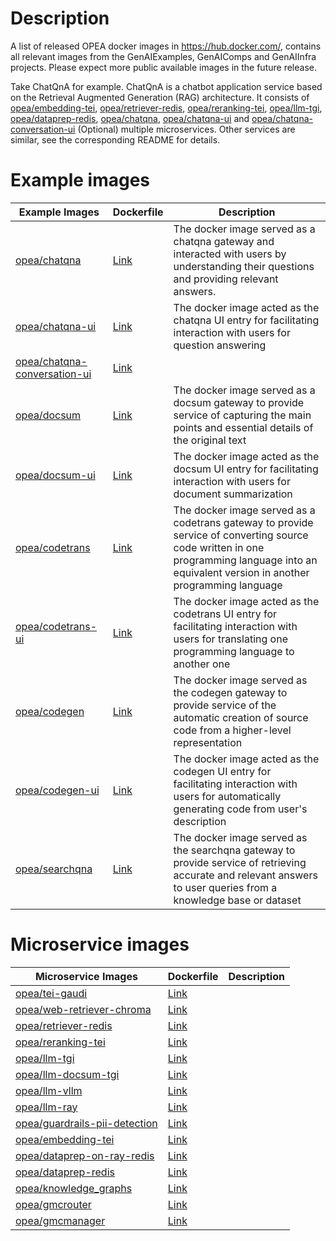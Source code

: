 # Description

A list of released OPEA docker images in https://hub.docker.com/, contains all relevant images from the GenAIExamples, GenAIComps and GenAIInfra projects. Please expect more public available images in the future release.

Take ChatQnA for example. ChatQnA is a chatbot application service based on the Retrieval Augmented Generation (RAG) architecture. It consists of <td class="tg-yk8o"><a href="https://hub.docker.com/r/opea/embedding-tei">opea/embedding-tei</a></td>, <td class="tg-yk8o"><a href="https://hub.docker.com/r/opea/retriever-redis">opea/retriever-redis</a></td>, <td class="tg-yk8o"><a href="https://hub.docker.com/r/opea/reranking-tei">opea/reranking-tei</a></td>, <td class="tg-yk8o"><a href="https://hub.docker.com/r/opea/llm-tgi">opea/llm-tgi</a></td>, <td class="tg-yk8o"><a href="https://hub.docker.com/r/opea/dataprep-redis">opea/dataprep-redis</a></td>, <td class="tg-yk8o"><a href="https://hub.docker.com/r/opea/chatqna">opea/chatqna</a></td>, <td class="tg-yk8o"><a href="https://hub.docker.com/r/opea/chatqna-ui">opea/chatqna-ui</a></td> and <td class="tg-yk8o"><a href="https://hub.docker.com/r/opea/chatqna-conversation-ui">opea/chatqna-conversation-ui</a></td> (Optional) multiple microservices. Other services are similar, see the corresponding README for details.

# Example images

<table class="tg"><thead>
  <tr>
    <th class="tg-cly1">Example Images</th>
    <th class="tg-cly1">Dockerfile</th>
    <th class="tg-cly1">Description</th>
  </tr></thead>
<tbody>
  <tr>
    <td class="tg-yk8o"><a href="https://hub.docker.com/r/opea/chatqna">opea/chatqna</a></td>
    <td class="tg-yk8o"><a href="https://github.com/opea-project/GenAIExamples/blob/main/ChatQnA/docker/Dockerfile">Link</a></td>
    <td class="tg-cly1">The docker image served as a chatqna gateway and interacted with users by understanding their questions and providing relevant answers.</td>
  </tr>
  <tr>
    <td class="tg-yk8o"><a href="https://hub.docker.com/r/opea/chatqna-ui">opea/chatqna-ui</a></td>
    <td class="tg-yk8o"><a href="https://github.com/opea-project/GenAIExamples/blob/main/ChatQnA/docker/ui/docker/Dockerfile">Link</a></td>
    <td class="tg-cly1">The docker image acted as the chatqna UI entry for facilitating interaction with users for question answering</td>
  </tr>
  <tr>
    <td class="tg-yk8o"><a href="https://hub.docker.com/r/opea/chatqna-conversation-ui">opea/chatqna-conversation-ui</a></td>
    <td class="tg-yk8o"><a href="https://github.com/opea-project/GenAIExamples/blob/main/ChatQnA/docker/ui/docker/Dockerfile.react">Link</a></td>
    <td class="tg-cly1"></td>
  </tr>
  <tr>
    <td class="tg-yk8o"><a href="https://hub.docker.com/r/opea/docsum">opea/docsum</a></td>
    <td class="tg-yk8o"><a href="https://github.com/opea-project/GenAIExamples/blob/main/DocSum/docker/Dockerfile">Link</a></td>
    <td class="tg-cly1">The docker image served as a docsum gateway to provide service of capturing the main points and essential details of the original text</td>
  </tr>
  <tr>
    <td class="tg-yk8o"><a href="https://hub.docker.com/r/opea/docsum-ui">opea/docsum-ui</a></td>
    <td class="tg-yk8o"><a href="https://github.com/opea-project/GenAIExamples/blob/main/DocSum/docker/ui/docker/Dockerfile">Link</a></td>
    <td class="tg-cly1">The docker image acted as the docsum UI entry for facilitating interaction with users for document summarization</td>
  </tr>
  <tr>
    <td class="tg-yk8o"><a href="https://hub.docker.com/r/opea/codetrans">opea/codetrans</a></td>
    <td class="tg-yk8o"><a href="https://github.com/opea-project/GenAIExamples/blob/main/CodeTrans/docker/Dockerfile">Link</a></td>
    <td class="tg-cly1">The docker image served as a codetrans gateway to provide service of converting source code written in one programming language into an equivalent version in another programming language</td>
  </tr>
  <tr>
    <td class="tg-yk8o"><a href="https://hub.docker.com/r/opea/codetrans-ui">opea/codetrans-ui</a></td>
    <td class="tg-yk8o"><a href="https://github.com/opea-project/GenAIExamples/blob/main/CodeTrans/docker/ui/docker/Dockerfile">Link</a></td>
    <td class="tg-cly1">The docker image acted as the codetrans UI entry for facilitating interaction with users for translating one programming language to another one</td>
  </tr>
  <tr>
    <td class="tg-yk8o"><a href="https://hub.docker.com/r/opea/codegen">opea/codegen</a></td>
    <td class="tg-yk8o"><a href="https://github.com/opea-project/GenAIExamples/blob/main/CodeGen/docker/Dockerfile">Link</a></td>
    <td class="tg-cly1">The docker image served as the codegen gateway to provide service of the automatic creation of source code from a higher-level representation</td>
  </tr>
  <tr>
    <td class="tg-yk8o"><a href="https://hub.docker.com/r/opea/codegen-ui">opea/codegen-ui</a></td>
    <td class="tg-yk8o"><a href="https://github.com/opea-project/GenAIExamples/blob/main/CodeGen/docker/ui/docker/Dockerfile">Link</a></td>
    <td class="tg-cly1">The docker image acted as the codegen UI entry for facilitating interaction with users for automatically generating code from user's description</td>
  </tr>
  <tr>
    <td class="tg-yk8o"><a href="https://hub.docker.com/r/opea/searchqna/tags">opea/searchqna</a></td>
    <td class="tg-yk8o"><a href="https://github.com/opea-project/GenAIExamples/blob/main/SearchQnA/docker/Dockerfile">Link</a></td>
    <td class="tg-cly1">The docker image served as the searchqna gateway to provide service of retrieving accurate and relevant answers to user queries from a knowledge base or dataset</td>
  </tr>
</tbody></table>

# Microservice images

<table class="tg"><thead>
  <tr>
    <th class="tg-cly1">Microservice Images</th>
    <th class="tg-cly1">Dockerfile</th>
    <th class="tg-cly1">Description</th>
  </tr></thead>
<tbody>
  <tr>
    <td class="tg-yk8o"><a href="https://hub.docker.com/r/opea/tei-gaudi/tags">opea/tei-gaudi</a></td>
    <td class="tg-yk8o"><a href="https://github.com/huggingface/tei-gaudi/blob/habana-main/Dockerfile-hpu">Link</a></td>
    <td class="tg-cly1"></td>
  </tr>
  <tr>
    <td class="tg-yk8o"><a href="https://hub.docker.com/r/opea/web-retriever-chroma">opea/web-retriever-chroma</a></td>
    <td class="tg-yk8o"><a href="https://github.com/opea-project/GenAIComps/tree/main/comps/web_retrievers/langchain/chroma/docker">Link</a></td>
    <td class="tg-cly1"></td>
  </tr>
  <tr>
    <td class="tg-yk8o"><a href="https://hub.docker.com/r/opea/retriever-redis">opea/retriever-redis</a></td>
    <td class="tg-yk8o"><a href="https://github.com/opea-project/GenAIComps/blob/main/comps/retrievers/langchain/redis/docker/Dockerfile">Link</a></td>
    <td class="tg-cly1"></td>
  </tr>
  <tr>
    <td class="tg-yk8o"><a href="https://hub.docker.com/r/opea/reranking-tei">opea/reranking-tei</a></td>
    <td class="tg-yk8o"><a href="https://github.com/opea-project/GenAIComps/blob/main/comps/reranks/tei/docker/Dockerfile">Link</a></td>
    <td class="tg-cly1"></td>
  </tr>
  <tr>
    <td class="tg-yk8o"><a href="https://hub.docker.com/r/opea/llm-tgi">opea/llm-tgi</a></td>
    <td class="tg-yk8o"><a href="https://github.com/opea-project/GenAIComps/blob/main/comps/llms/text-generation/tgi/Dockerfile">Link</a></td>
    <td class="tg-cly1"></td>
  </tr>
  <tr>
    <td class="tg-yk8o"><a href="https://hub.docker.com/r/opea/llm-docsum-tgi">opea/llm-docsum-tgi</a></td>
    <td class="tg-yk8o"><a href="https://github.com/opea-project/GenAIComps/blob/main/comps/llms/summarization/tgi/Dockerfile">Link</a></td>
    <td class="tg-cly1"></td>
  </tr>
  <tr>
    <td class="tg-yk8o"><a href="https://hub.docker.com/r/opea/llm-vllm">opea/llm-vllm</a></td>
    <td class="tg-yk8o"><a href="https://github.com/opea-project/GenAIComps/blob/main/comps/llms/text-generation/vllm/docker/Dockerfile.microservice">Link</a></td>
    <td class="tg-cly1"></td>
  </tr>
  <tr>
    <td class="tg-yk8o"><a href="https://hub.docker.com/r/opea/llm-ray">opea/llm-ray</a></td>
    <td class="tg-yk8o"><a href="https://github.com/opea-project/GenAIComps/blob/main/comps/llms/text-generation/ray_serve/docker/Dockerfile.microservice">Link</a></td>
    <td class="tg-cly1"></td>
  </tr>
  <tr>
    <td class="tg-yk8o"><a href="https://hub.docker.com/r/opea/guardrails-pii-detection">opea/guardrails-pii-detection</a></td>
    <td class="tg-yk8o"><a href="https://github.com/opea-project/GenAIComps/blob/main/comps/guardrails/pii_detection/docker/Dockerfile">Link</a></td>
    <td class="tg-cly1"></td>
  </tr>
  <tr>
    <td class="tg-yk8o"><a href="https://hub.docker.com/r/opea/embedding-tei">opea/embedding-tei</a></td>
    <td class="tg-yk8o"><a href="https://github.com/opea-project/GenAIComps/blob/main/comps/embeddings/langchain/docker/Dockerfile">Link</a></td>
    <td class="tg-cly1"></td>
  </tr>
  <tr>
    <td class="tg-yk8o"><a href="https://hub.docker.com/r/opea/dataprep-on-ray-redis">opea/dataprep-on-ray-redis</a></td>
    <td class="tg-yk8o"><a href="https://github.com/opea-project/GenAIComps/blob/main/comps/dataprep/redis/langchain_ray/docker/Dockerfile">Link</a></td>
    <td class="tg-cly1"></td>
  </tr>
  <tr>
    <td class="tg-yk8o"><a href="https://hub.docker.com/r/opea/dataprep-redis">opea/dataprep-redis</a></td>
    <td class="tg-yk8o"><a href="https://github.com/opea-project/GenAIComps/blob/main/comps/dataprep/redis/langchain/docker/Dockerfile">Link</a></td>
    <td class="tg-cly1"></td>
  </tr>
  <tr>
    <td class="tg-yk8o"><a href="https://hub.docker.com/r/opea/knowledge_graphs">opea/knowledge_graphs</a></td>
    <td class="tg-yk8o"><a href="https://github.com/opea-project/GenAIComps/blob/main/comps/knowledgegraphs/langchain/docker/Dockerfile">Link</a></td>
    <td class="tg-cly1"></td>
  </tr>
  <tr>
    <td class="tg-yk8o"><a href="https://hub.docker.com/r/opea/gmcrouter">opea/gmcrouter</a></td>
    <td class="tg-yk8o"><a href="https://github.com/opea-project/GenAIInfra/blob/main/microservices-connector/Dockerfile.manager">Link</a></td>
    <td class="tg-cly1"></td>
  </tr>
  <tr>
    <td class="tg-yk8o"><a href="https://hub.docker.com/r/opea/gmcmanager">opea/gmcmanager</a></td>
    <td class="tg-yk8o"><a href="https://github.com/opea-project/GenAIInfra/blob/main/microservices-connector/Dockerfile.router">Link</a></td>
    <td class="tg-cly1"></td>
  </tr>
</tbody></table>
